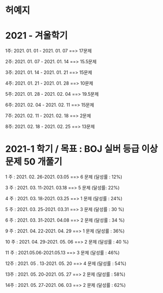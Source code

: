 # 허예지

# 2021 - 겨울학기
1주: 2021. 01. 01 - 2021. 01. 07 ==> 17문제

2주: 2021. 01. 07 - 2021. 01. 14 ==> 15.5문제

3주: 2021. 01. 14 - 2021. 01. 21 ==> 15문제

4주: 2021. 01. 21 - 2021. 01. 28 ==> 10문제

5주: 2021. 01. 28 - 2021. 02. 04 ==> 19.5문제

6주: 2021. 02. 04 - 2021. 02. 11 ==> 15문제

7주: 2021. 02. 11 - 2021. 02. 18 ==> 2문제

8주: 2021. 02. 18 - 2021. 02. 25 ==> 13문제

# 2021-1 학기 / 목표 : BOJ 실버 등급 이상 문제 50 개풀기 

1 주 : 2021. 02. 26-2021. 03.05 ==> 6 문제 (달성률 : 12%)

3 주 : 2021. 03. 11-2021. 03.18 ==> 5 문제 (달성률: 22%)

4 주 : 2021. 03. 18-2021. 03.25 ==> 1 문제 (달성률 : 24%)

5 주 : 2021. 03. 25-2021. 03.31 ==> 3 문제 (달성률 : 30 %)

6 주 : 2021. 03. 31-2021. 04.08 ==> 2 문제 (달성률 : 34 %)

9 주 : 2021. 04. 22-2021. 04. 29 ==> 1 문제 (달성률 : 36%)

10 주 : 2021. 04. 29-2021. 05. 06 ==> 2 문제 (달성률 : 40 %)

11 주 : 2021.05.06-2021.05.13 ==> 3 문제 (달성률 : 46%)

12주 : 2021. 05 . 13-2021. 05. 20 ==>  4 문제 (달성률 : 54%)

13주 : 2021. 05. 20-2021. 05. 27 ==> 2 문제 (달성률 : 58%)

14주 : 2021. 05. 27-2021. 06. 03 ==> 2 문제 (달성률 : 62%)

